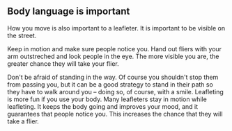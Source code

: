 ## Body language is important

How you move is also important to a leafleter. It is important to be visible on
the street.  

Keep in motion and make sure people notice you. Hand out fliers with your arm
outstreched and look people in the eye. The more visible you are, the greater
chance they will take your flier.  

Don't be afraid of standing in the way. Of course you shouldn't stop them from
passing you, but it can be a good strategy to stand in their path so they have
to walk around you – doing so, of course, with a smile. Leafleting is more fun
if you use your body. Many leafleters stay in motion while leafleting. It keeps
the body going and improves your mood, and it guarantees that people notice you.
This increases the chance that they will take a flier.  
